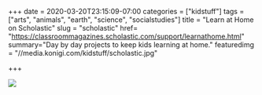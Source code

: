 +++
date = 2020-03-20T23:15:09-07:00
categories = ["kidstuff"]
tags = ["arts", "animals", "earth", "science", "socialstudies"]
title = "Learn at Home on Scholastic"
slug = "scholastic"
href= "https://classroommagazines.scholastic.com/support/learnathome.html"
summary="Day by day projects to keep kids learning at home."
featuredimg = "//media.konigi.com/kidstuff/scholastic.jpg"

+++

<img src="//media.konigi.com/kidstuff/scholastic.jpg" />
